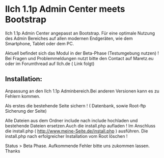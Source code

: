 Ilch 1.1p Admin Center meets Bootstrap
====================
Ilch 1.1p Admin Center angepasst an Bootstrap.
Für eine optimale Nutzung des Admin Bereiches auf allen modernen Endgeräten, wie dem Smartphone, Tablet oder dem PC.

Aktuell befindet sich das Modul in der Beta-Phase (Testumgebung nutzen) !
Bei Fragen und Problemmeldungen nutzt bitte den Contact auf Maretz.eu oder im Forumthread auf Ilch.de ( Link folgt)



Installation:
-------------------
Anpassung an den Ilch 1.1p Adminbereich.Bei anderen Versionen kann es zu Fehlern kommen.

Als erstes die bestehende Seite sichern ! ( Datenbank, sowie Root-ftp Sicherung der Seite)

Alle Dateien aus dem Ordner include nach include hochladen und bestehende Dateien ersetzen.Auch die install.php aufladen ! 
Im Anschluss die install.php ( http://www.meine-Seite.de/install.php ) ausführen.
Die install.php nach erfolgreicher Installation vom Root löschen !

Status > Beta Phase. Aufkommende Fehler bitte uns zukommen lassen. Thanks

